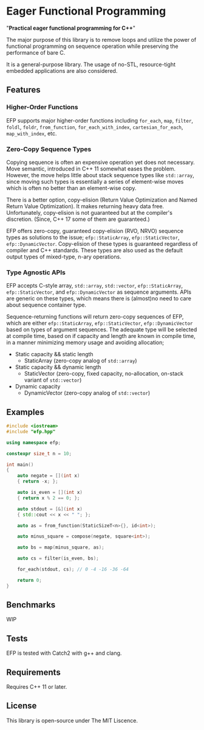 # Eager Functional Programming

"**Practical eager functional programming for C++**" 

The major purpose of this library is to remove loops and utilize the power of functional programming on sequence operation while preserving the performance of bare C. 

It is a general-purpose library. The usage of no-STL, resource-tight embedded applications are also considered.

## Features
### Higher-Order Functions
EFP supports major higher-order functions including `for_each`, `map`, `filter`, `foldl`, `foldr`, `from_function`, `for_each_with_index`, `cartesian_for_each`, `map_with_index`, etc.

### Zero-Copy Sequence Types
Copying sequence is often an expensive operation yet does not necessary. Move semantic, introduced in C++ 11 somewhat eases the problem. However, the move helps little about stack sequence types like `std::array`, since moving such types is essentially a series of element-wise moves which is often no better than an element-wise copy.

There is a better option, copy-elision (Return Value Optimization and Named Return Value Optimization). It makes returning heavy data free. Unfortunately, copy-elision is not guaranteed but at the compiler's discretion. (Since, C++ 17 some of them are guaranteed.)

EFP offers zero-copy, guaranteed copy-elision (RVO, NRVO) sequence types as solutions to the issue; `efp::StaticArray`, `efp::StaticVector`, `efp::DynamicVector`. Copy-elision of these types is guaranteed regardless of compiler and C++ standards. These types are also used as the default output types of mixed-type, n-ary operations.

### Type Agnostic APIs
EFP accepts C-style array, `std::array`, `std::vector`, `efp::StaticArray`, `efp::StaticVector`, and `efp::DynamicVector` as sequence arguments. APIs are generic on these types, which means there is (almost)no need to care about sequence container type.  

Sequence-returning functions will return zero-copy sequences of EFP, which are either `efp::StaticArray`, `efp::StaticVector`, `efp::DynamicVector` based on types of argument sequences. The adequate type will be selected at compile time, based on if capacity and length are known in compile time, in a manner minimizing memory usage and avoiding allocation;
- Static capacity && static length
  - StaticArray (zero-copy analog of `std::array`)
- Static capacity && dynamic length
  - StaticVector (zero-copy, fixed capacity, no-allocation, on-stack variant of `std::vector`)
- Dynamic capacity
  - DynamicVector (zero-copy analog of `std::vector`)

## Examples
```cpp
#include <iostream>
#include "efp.hpp"

using namespace efp;

constexpr size_t n = 10;

int main()
{
    auto negate = [](int x)
    { return -x; };

    auto is_even = [](int x)
    { return x % 2 == 0; };

    auto stdout = [&](int x)
    { std::cout << x << " "; };

    auto as = from_function(StaticSizeT<n>{}, id<int>);

    auto minus_square = compose(negate, square<int>);

    auto bs = map(minus_square, as);

    auto cs = filter(is_even, bs);

    for_each(stdout, cs); // 0 -4 -16 -36 -64

    return 0;
}
```

## Benchmarks
WIP

## Tests
EFP is tested with Catch2 with g++ and clang.

## Requirements

Requires C++ 11 or later.

## License

This library is open-source under The MIT Liscence.
